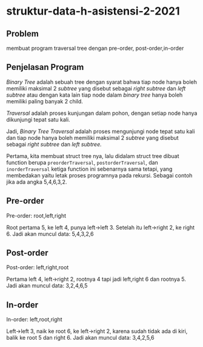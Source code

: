 # struktur-data-h-asistensi-2-2021
## Problem
membuat program traversal tree dengan pre-order, post-order,in-order
## Penjelasan Program
_Binary Tree_ adalah sebuah tree dengan syarat bahwa tiap node hanya boleh memiliki maksimal 2 _subtree_ yang disebut sebagai _right subtree_ dan _left subtree_ atau dengan kata lain tiap node dalam _binary tree_ hanya boleh memiliki paling banyak 2 child.

_Traversal_ adalah proses kunjungan dalam pohon, dengan setiap node hanya dikunjungi tepat satu kali.

Jadi, _Binary Tree Traversal_ adalah proses mengunjungi node tepat satu kali dan tiap node hanya boleh memiliki maksimal 2 _subtree_ yang disebut sebagai _right subtree_ dan _left subtree._

Pertama, kita membuat struct tree nya, lalu didalam struct tree dibuat function berupa `preorderTraversal`, `postorderTraversal`, dan `inorderTraversal` ketiga function ini sebenarnya sama tetapi, yang membedakan yaitu letak proses programnya pada rekursi. Sebagai contoh jika ada angka 5,4,6,3,2.
## Pre-order
Pre-order: root,left,right

Root pertama 5, ke left 4, punya left->left 3. Setelah itu left->right 2, ke right 6. Jadi akan muncul data: 5,4,3,2,6
## Post-order
Post-order: left,right,root

Pertama left 4, left->right 2, rootnya 4 tapi jadi left,right 6 dan rootnya 5. Jadi akan muncul data: 3,2,4,6,5
## In-order
In-order: left,root,right

Left->left 3, naik ke root 6, ke left->right 2, karena sudah tidak ada di kiri, balik ke root 5 dan right 6. Jadi akan muncul data: 3,4,2,5,6

